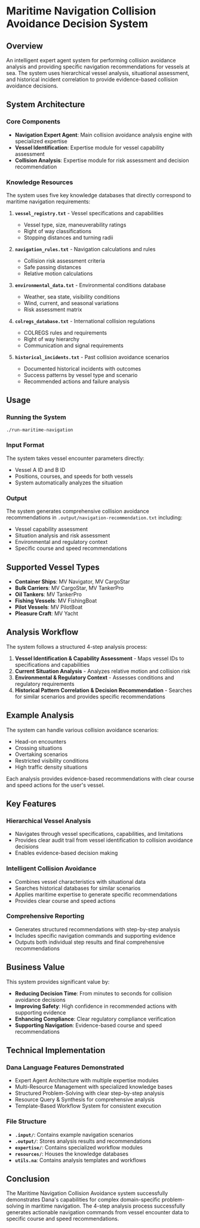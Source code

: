 # Maritime Navigation Collision Avoidance Decision System

## Overview

An intelligent expert agent system for performing collision avoidance analysis and providing specific navigation recommendations for vessels at sea. The system uses hierarchical vessel analysis, situational assessment, and historical incident correlation to provide evidence-based collision avoidance decisions.

## System Architecture

### Core Components

- **Navigation Expert Agent**: Main collision avoidance analysis engine with specialized expertise
- **Vessel Identification**: Expertise module for vessel capability assessment
- **Collision Analysis**: Expertise module for risk assessment and decision recommendation

### Knowledge Resources

The system uses five key knowledge databases that directly correspond to maritime navigation requirements:

1. **`vessel_registry.txt`** - Vessel specifications and capabilities
   - Vessel type, size, maneuverability ratings
   - Right of way classifications
   - Stopping distances and turning radii

2. **`navigation_rules.txt`** - Navigation calculations and rules
   - Collision risk assessment criteria
   - Safe passing distances
   - Relative motion calculations

3. **`environmental_data.txt`** - Environmental conditions database
   - Weather, sea state, visibility conditions
   - Wind, current, and seasonal variations
   - Risk assessment matrix

4. **`colregs_database.txt`** - International collision regulations
   - COLREGS rules and requirements
   - Right of way hierarchy
   - Communication and signal requirements

5. **`historical_incidents.txt`** - Past collision avoidance scenarios
   - Documented historical incidents with outcomes
   - Success patterns by vessel type and scenario
   - Recommended actions and failure analysis

## Usage

### Running the System

```bash
./run-maritime-navigation
```

### Input Format

The system takes vessel encounter parameters directly:

- Vessel A ID and B ID
- Positions, courses, and speeds for both vessels
- System automatically analyzes the situation

### Output

The system generates comprehensive collision avoidance recommendations in `.output/navigation-recommendation.txt` including:

- Vessel capability assessment
- Situation analysis and risk assessment
- Environmental and regulatory context
- Specific course and speed recommendations

## Supported Vessel Types

- **Container Ships**: MV Navigator, MV CargoStar
- **Bulk Carriers**: MV CargoStar, MV TankerPro
- **Oil Tankers**: MV TankerPro
- **Fishing Vessels**: MV FishingBoat
- **Pilot Vessels**: MV PilotBoat
- **Pleasure Craft**: MV Yacht

## Analysis Workflow

The system follows a structured 4-step analysis process:

1. **Vessel Identification & Capability Assessment** - Maps vessel IDs to specifications and capabilities
2. **Current Situation Analysis** - Analyzes relative motion and collision risk
3. **Environmental & Regulatory Context** - Assesses conditions and regulatory requirements
4. **Historical Pattern Correlation & Decision Recommendation** - Searches for similar scenarios and provides specific recommendations

## Example Analysis

The system can handle various collision avoidance scenarios:

- Head-on encounters
- Crossing situations
- Overtaking scenarios
- Restricted visibility conditions
- High traffic density situations

Each analysis provides evidence-based recommendations with clear course and speed actions for the user's vessel.

## Key Features

### **Hierarchical Vessel Analysis**

- Navigates through vessel specifications, capabilities, and limitations
- Provides clear audit trail from vessel identification to collision avoidance decisions
- Enables evidence-based decision making

### **Intelligent Collision Avoidance**

- Combines vessel characteristics with situational data
- Searches historical databases for similar scenarios
- Applies maritime expertise to generate specific recommendations
- Provides clear course and speed actions

### **Comprehensive Reporting**

- Generates structured recommendations with step-by-step analysis
- Includes specific navigation commands and supporting evidence
- Outputs both individual step results and final comprehensive recommendations

## Business Value

This system provides significant value by:

- **Reducing Decision Time**: From minutes to seconds for collision avoidance decisions
- **Improving Safety**: High confidence in recommended actions with supporting evidence
- **Enhancing Compliance**: Clear regulatory compliance verification
- **Supporting Navigation**: Evidence-based course and speed recommendations

## Technical Implementation

### **Dana Language Features Demonstrated**

- Expert Agent Architecture with multiple expertise modules
- Multi-Resource Management with specialized knowledge bases
- Structured Problem-Solving with clear step-by-step analysis
- Resource Query & Synthesis for comprehensive analysis
- Template-Based Workflow System for consistent execution

### **File Structure**

- **`.input/`**: Contains example navigation scenarios
- **`.output/`**: Stores analysis results and recommendations
- **`expertise/`**: Contains specialized workflow modules
- **`resources/`**: Houses the knowledge databases
- **`utils.na`**: Contains analysis templates and workflows

## Conclusion

The Maritime Navigation Collision Avoidance system successfully demonstrates Dana's capabilities for complex domain-specific problem-solving in maritime navigation. The 4-step analysis process successfully generates actionable navigation commands from vessel encounter data to specific course and speed recommendations.
